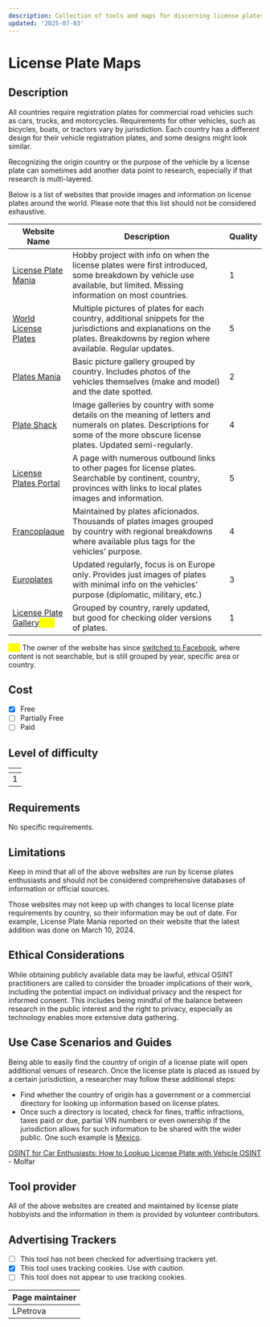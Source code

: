 ```yaml
---
description: Collection of tools and maps for discerning license plates by country
updated: '2025-07-03'
---
```


# License Plate Maps

## Description

All countries require registration plates for commercial road vehicles such as cars, trucks, and motorcycles. Requirements for other vehicles, such as bicycles, boats, or tractors vary by jurisdiction. Each country has a different design for their vehicle registration plates, and some designs might look similar.&#x20;

Recognizing the origin country or the purpose of the vehicle by a license plate can sometimes add another data point to research, especially if that research is multi-layered.

Below is a list of websites that provide images and information on license plates around the world. Please note that this list should not be considered exhaustive.&#x20;

<table><thead><tr><th>Website Name</th><th width="356">Description</th><th data-type="rating" data-max="5">Quality</th></tr></thead><tbody><tr><td><a href="https://licenseplatemania.com/">License Plate Mania</a></td><td>Hobby project with info on when the license plates were first introduced, some breakdown by vehicle use available, but limited. Missing information on most countries. </td><td>1</td></tr><tr><td><a href="http://www.worldlicenseplates.com/">World License Plates</a></td><td>Multiple pictures of plates for each country, additional snippets for the jurisdictions and explanations on the plates. Breakdowns by region where available. Regular updates.</td><td>5</td></tr><tr><td><a href="https://platesmania.com/">Plates Mania</a></td><td>Basic picture gallery grouped by country. Includes photos of the vehicles themselves (make and model) and the date spotted.</td><td>2</td></tr><tr><td><a href="https://www.plateshack.com/y2k/index.html">Plate Shack</a></td><td>Image galleries by country with some details on the meaning of letters and numerals on plates. Descriptions for some of the more obscure license plates. Updated semi-regularly.</td><td>4</td></tr><tr><td><a href="http://plates.portal.free.fr/">License Plates Portal</a></td><td>A page with numerous outbound links to other pages for license plates. Searchable by continent, country, provinces with links to local plates images and information.</td><td>5</td></tr><tr><td><a href="https://francoplaque.fr/site_html/">Francoplaque</a></td><td>Maintained by plates aficionados. Thousands of plates images grouped by country with regional breakdowns where available plus tags for the vehicles' purpose.</td><td>4</td></tr><tr><td><a href="https://www.europlates.eu/">Europlates</a></td><td>Updated regularly, focus is on Europe only. Provides just images of plates with minimal info on the vehicles' purpose (diplomatic, military, etc.)</td><td>3</td></tr><tr><td><a href="http://alpca8123.50webs.com/">License Plate Gallery</a><mark style="color:yellow;"><strong>***</strong></mark></td><td>Grouped by country, rarely updated, but good for checking older versions of plates. </td><td>1</td></tr></tbody></table>

<mark style="color:yellow;">**\*\*\***</mark> The owner of the website has since [switched to Facebook](https://www.facebook.com/alpca8123/photos_albums), where content is not searchable, but is still grouped by year, specific area or country.&#x20;

>

## Cost

* [x] Free
* [ ] Partially Free
* [ ] Paid

## Level of difficulty

<table><thead><tr><th data-type="rating" data-max="5"></th></tr></thead><tbody><tr><td>1</td></tr></tbody></table>

## Requirements

No specific requirements.

## Limitations

Keep in mind that all of the above websites are run by license plates enthusiasts and should not be considered comprehensive databases of information or official sources.&#x20;

Those websites may not keep up with changes to local license plate requirements by country, so their information may be out of date. For example, License Plate Mania reported on their website that the latest addition was done on March 10, 2024.&#x20;

## Ethical Considerations

While obtaining publicly available data may be lawful, ethical OSINT practitioners are called to consider the broader implications of their work, including the potential impact on individual privacy and the respect for informed consent. This includes being mindful of the balance between research in the public interest and the right to privacy, especially as technology enables more extensive data gathering.

## Use Case Scenarios and Guides

Being able to easily find the country of origin of a license plate will open additional venues of research. Once the license plate is placed as issued by a certain jurisdiction, a researcher may follow these additional steps:

* Find whether the country of origin has a government or a commercial directory for looking up information based on license plates.
* Once such a directory is located, check for fines, traffic infractions, taxes paid or due, partial VIN numbers or even ownership if the jurisdiction allows for such information to be shared with the wider public. One such example is [Mexico](https://www2.repuve.gob.mx:8443/ciudadania/).&#x20;

[OSINT for Car Enthusiasts: How to Lookup License Plate with Vehicle OSINT](https://molfar.com/en/blog/yak-pereviryty-avto-na-aresht-ta-znaity-vin-kod) - Molfar

## Tool provider

All of the above websites are created and maintained by license plate hobbyists and the information in them is provided by volunteer contributors.

## Advertising Trackers

* [ ] This tool has not been checked for advertising trackers yet.
* [x] This tool uses tracking cookies. Use with caution.
* [ ] This tool does not appear to use tracking cookies.

| Page maintainer |
| --------------- |
| LPetrova        |

